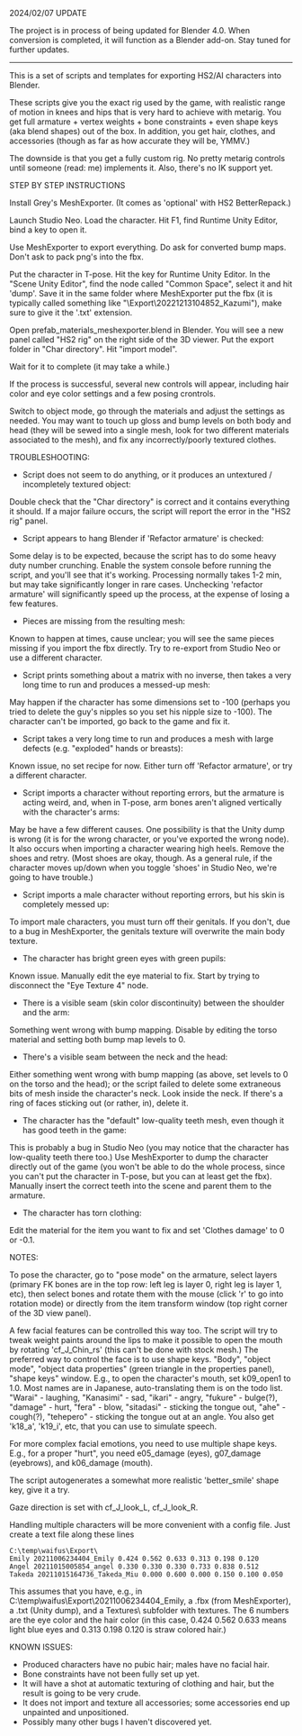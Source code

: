 2024/02/07 UPDATE

The project is in process of being updated for Blender 4.0. When conversion is completed, it will function as a Blender add-on. Stay tuned for further updates.

---

This is a set of scripts and templates for exporting HS2/AI characters into Blender.

These scripts give you the exact rig used by the game, with realistic range of motion in knees and hips that is very hard to achieve with metarig. You get full armature + vertex weights + bone constraints + even shape keys (aka blend shapes) out of the box. In addition, you get hair, clothes, and accessories (though as far as how accurate they will be, YMMV.)

The downside is that you get a fully custom rig. No pretty metarig controls until someone (read: me) implements it. Also, there's no IK support yet.

STEP BY STEP INSTRUCTIONS

Install Grey's MeshExporter. (It comes as 'optional' with HS2 BetterRepack.)

Launch Studio Neo. Load the character. Hit F1, find Runtime Unity Editor, bind a key to open it.

Use MeshExporter to export everything. Do ask for converted bump maps. Don't ask to pack png's into the fbx. 

Put the character in T-pose. Hit the key for Runtime Unity Editor. In the "Scene Unity Editor", find the node called "Common Space", select it and hit 'dump'. Save it in the same folder where MeshExporter put the fbx (it is typically called something like "<HS2 root dir>\Export\20221213104852_Kazumi"), make sure to give it the '.txt' extension.

Open prefab_materials_meshexporter.blend in Blender. You will see a new panel called "HS2 rig" on the right side of the 3D viewer. Put the export folder in "Char directory". Hit "import model".

Wait for it to complete (it may take a while.)

If the process is successful, several new controls will appear, including hair color and eye color settings and a few posing crontrols. 

Switch to object mode, go through the materials and adjust the settings as needed. You may want to touch up gloss and bump levels on both body and head (they will be sewed into a single mesh, look for two different materials associated to the mesh), and fix any incorrectly/poorly textured clothes.

TROUBLESHOOTING:

* Script does not seem to do anything, or it produces an untextured / incompletely textured object:

Double check that the "Char directory" is correct and it contains everything it should. If a major failure occurs, the script will report the error in the "HS2 rig" panel.

* Script appears to hang Blender if 'Refactor armature' is checked:

Some delay is to be expected, because the script has to do some heavy duty number crunching. Enable the system console before running the script, and you'll see that it's working. Processing normally takes 1-2 min, but may take significantly longer in rare cases. Unchecking 'refactor armature' will significantly speed up the process, at the expense of losing a few features.

* Pieces are missing from the resulting mesh:

Known to happen at times, cause unclear; you will see the same pieces missing if you import the fbx directly. Try to re-export from Studio Neo or use a different character.

* Script prints something about a matrix with no inverse, then takes a very long time to run and produces a messed-up mesh:

May happen if the character has some dimensions set to -100 (perhaps you tried to delete the guy's nipples so you set his nipple size to -100). The character can't be imported, go back to the game and fix it.

* Script takes a very long time to run and produces a mesh with large defects (e.g. "exploded" hands or breasts):

Known issue, no set recipe for now. Either turn off 'Refactor armature', or try a different character.

* Script imports a character without reporting errors, but the armature is acting weird, and, when in T-pose, arm bones aren't aligned vertically with the character's arms:

May be have a few different causes. One possibility is that the Unity dump is wrong (it is for the wrong character, or you've exported the wrong node). It also occurs when importing a character wearing high heels. Remove the shoes and retry. (Most shoes are okay, though. As a general rule, if the character moves up/down when you toggle 'shoes' in Studio Neo, we're going to have trouble.)

* Script imports a male character without reporting errors, but his skin is completely messed up:

To import male characters, you must turn off their genitals. If you don't, due to a bug in MeshExporter, the genitals texture will overwrite the main body texture.

* The character has bright green eyes with green pupils:

Known issue. Manually edit the eye material to fix. Start by trying to disconnect the "Eye Texture 4" node.

* There is a visible seam (skin color discontinuity) between the shoulder and the arm:

Something went wrong with bump mapping. Disable by editing the torso material and setting both bump map levels to 0. 

* There's a visible seam between the neck and the head:

Either something went wrong with bump mapping (as above, set levels to 0 on the torso and the head); or the script failed to delete some extraneous bits of mesh inside the character's neck. Look inside the neck. If there's a ring of faces sticking out (or rather, in), delete it.

* The character has the "default" low-quality teeth mesh, even though it has good teeth in the game:

This is probably a bug in Studio Neo (you may notice that the character has low-quality teeth there too.) Use MeshExporter to dump the character directly out of the game (you won't be able to do the whole process, since you can't put the character in T-pose, but you can at least get the fbx). Manually insert the correct teeth into the scene and parent them to the armature.

* The character has torn clothing:

Edit the material for the item you want to fix and set 'Clothes damage' to 0 or -0.1.

NOTES:

To pose the character, go to "pose mode" on the armature, select layers (primary FK bones are in the top row: left leg is layer 0, right leg is layer 1, etc), then select bones and rotate them with the mouse (click 'r' to go into rotation mode) or directly from the item transform window (top right corner of the 3D view panel).

A few facial features can be controlled this way too. The script will try to tweak weight paints around the lips to make it possible to open the mouth by rotating 'cf_J_Chin_rs' (this can't be done with stock mesh.) The preferred way to control the face is to use shape keys. "Body", "object mode", "object data properties" (green triangle in the properties panel), "shape keys" window. E.g., to open the character's mouth, set k09_open1 to 1.0. Most names are in Japanese, auto-translating them is on the todo list. "Warai" - laughing, "Kanasimi" - sad, "ikari" - angry, "fukure" - bulge(?), "damage"  - hurt, "fera" - blow, "sitadasi" - sticking the tongue out, "ahe" - cough(?), "tehepero" - sticking the tongue out at an angle. You also get 'k18_a', 'k19_i', etc, that you can use to simulate speech.

For more complex facial emotions, you need to use multiple shape keys. E.g., for a proper "hurt", you need e05_damage (eyes), g07_damage (eyebrows), and k06_damage (mouth).

The script autogenerates a somewhat more realistic 'better_smile' shape key, give it a try.

Gaze direction is set with cf_J_look_L, cf_J_look_R.

Handling multiple characters will be more convenient with a config file. Just create a text file along these lines
```
C:\temp\waifus\Export\
Emily 20211006234404_Emily 0.424 0.562 0.633 0.313 0.198 0.120
Angel 20211015005854_angel 0.330 0.330 0.330 0.733 0.838 0.512
Takeda 20211015164736_Takeda_Miu 0.000 0.600 0.000 0.150 0.100 0.050
```
This assumes that you have, e.g., in C:\temp\waifus\Export\20211006234404_Emily, a .fbx (from MeshExporter), a .txt (Unity dump), and a Textures\ subfolder with textures. The 6 numbers are the eye color and the hair color (in this case, 0.424 0.562 0.633 means light blue eyes and 0.313 0.198 0.120 is straw colored hair.) 

KNOWN ISSUES:

* Produced characters have no pubic hair; males have no facial hair.
* Bone constraints have not been fully set up yet.
* It will have a shot at automatic texturing of clothing and hair, but the result is going to be very crude.
* It does not import and texture all accessories; some accessories end up unpainted and unpositioned.
* Possibly many other bugs I haven't discovered yet.


